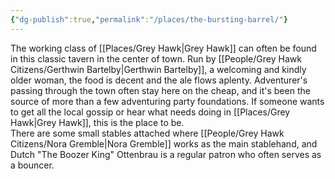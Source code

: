 ```yaml
---
{"dg-publish":true,"permalink":"/places/the-bursting-barrel/"}
---
```


The working class of [[Places/Grey Hawk\|Grey Hawk]] can often be found in this classic tavern in the center of town.  Run by [[People/Grey Hawk Citizens/Gerthwin Bartelby\|Gerthwin Bartelby]], a welcoming and kindly older woman, the food is decent and the ale flows aplenty.  Adventurer's passing through the town often stay here on the cheap, and it's been the source of more than a few adventuring party foundations.  If someone wants to get all the local gossip or hear what needs doing in [[Places/Grey Hawk\|Grey Hawk]], this is the place to be.  
There are some small stables attached where [[People/Grey Hawk Citizens/Nora Gremble\|Nora Gremble]] works as the main stablehand, and Dutch "The Boozer King" Ottenbrau is a regular patron who often serves as a bouncer.  